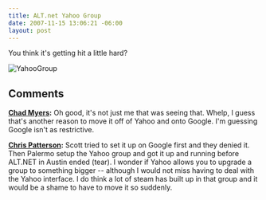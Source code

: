 ```yaml
---
title: ALT.net Yahoo Group
date: 2007-11-15 13:06:21 -06:00
layout: post
---
```


You think it's getting hit a little hard?

![YahooGroup](blogs/jason_meridth/WindowsLiveWriter/ALT.netYahooGroup_71DC/YahooGroup_thumb_1.png)

## Comments

**[Chad Myers](#208 "2007-11-15 14:03:29"):** Oh good, it's not just me that was seeing that. Whelp, I guess that's another reason to move it off of Yahoo and onto Google. I'm guessing Google isn't as restrictive.

**[Chris Patterson](#209 "2007-11-15 14:37:03"):** Scott tried to set it up on Google first and they denied it. Then Palermo setup the Yahoo group and got it up and running before ALT.NET in Austin ended (tear). I wonder if Yahoo allows you to upgrade a group to something bigger -- although I would not miss having to deal with the Yahoo interface. I do think a lot of steam has built up in that group and it would be a shame to have to move it so suddenly.

